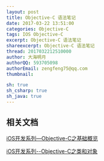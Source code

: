 ```yaml
---
layout: post
title: Objective-C 语法笔记
date: 2017-03-22 13:51:00
categories: Objective-C
tags: IOS Objective-C
excerpt: Objective-C 语法笔记
shareexcerpt: Objective-C 语法笔记
thread: 2017032212510000
author: 大海明月
authorQQ: 593705098
authorEmail: zengfeng75@qq.com
thumbnail:

sh: true
sh_csharp: true
sh_java: true
---
```



<h2 class="nav1">相关文档</h2>
<p><a target="_blank" href="http://www.cnblogs.com/kenshincui/p/3861300.html">iOS开发系列—Objective-C之基础概览</a></p>
<p><a target="_blank" href="http://www.cnblogs.com/kenshincui/p/3861302.html">iOS开发系列--Objective-C之类和对象</a></p>
<br>
<br>
